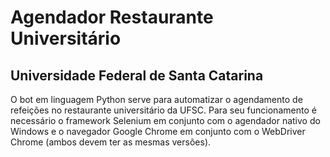 # Agendador Restaurante Universitário
## Universidade Federal de Santa Catarina

O bot em linguagem Python serve para automatizar o agendamento de refeições no restaurante universitário da UFSC.
Para seu funcionamento é necessário o framework Selenium em conjunto com o agendador nativo do Windows e o navegador  Google Chrome em conjunto com o WebDriver Chrome (ambos devem ter as mesmas versões).